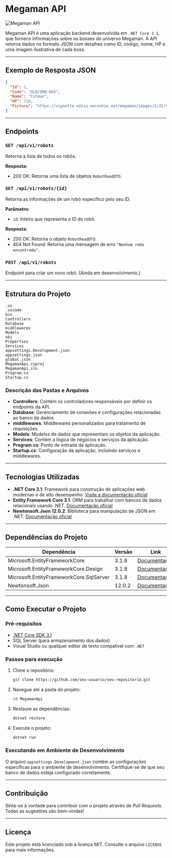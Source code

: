 
# Megaman API

![Megaman API](https://vignette.wikia.nocookie.net/megaman/images/2/22/Cutman.png)

Megaman API é uma aplicação backend desenvolvida em `.NET Core 3.1`, que fornece informações sobre os bosses do universo Megaman. A API retorna dados no formato JSON com detalhes como ID, código, nome, HP e uma imagem ilustrativa de cada boss.

---

## Exemplo de Resposta JSON
```json
{
  "Id": 1,
  "Code": "DLN/DRN-003",
  "Name": "Cutman",
  "HP": 150,
  "Picture": "https://vignette.wikia.nocookie.net/megaman/images/2/22/Cutman.png"
}
```

---

## Endpoints

### `GET /api/v1/robots`
Retorna a lista de todos os robôs.

**Resposta:**
- 200 OK: Retorna uma lista de objetos `RobotReadDTO`.

### `GET /api/v1/robots/{id}`
Retorna as informações de um robô específico pelo seu ID.

**Parâmetro:**
- `id`: Inteiro que representa o ID do robô.

**Resposta:**
- 200 OK: Retorna o objeto `RobotReadDTO`.
- 404 Not Found: Retorna uma mensagem de erro `"Nenhum robo encontrado"`.

### `POST /api/v1/robots`
Endpoint para criar um novo robô. (Ainda em desenvolvimento.)

---

## Estrutura do Projeto

```
.vs
.vscode
bin
Controllers
Database
middlewares
Models
obj
Properties
Services
appsettings.Development.json
appsettings.json  
global.json
MegamanApi.csproj  
MegamanApi.sln
Program.cs
Startup.cs
```

### Descrição das Pastas e Arquivos
- **Controllers**: Contém os controladores responsáveis por definir os endpoints da API.
- **Database**: Gerenciamento de conexões e configurações relacionadas ao banco de dados.
- **middlewares**: Middlewares personalizados para tratamento de requisições.
- **Models**: Modelos de dados que representam os objetos da aplicação.
- **Services**: Contém a lógica de negócios e serviços da aplicação.
- **Program.cs**: Ponto de entrada da aplicação.
- **Startup.cs**: Configuração da aplicação, incluindo serviços e middlewares.

---

## Tecnologias Utilizadas
- **.NET Core 3.1**: Framework para construção de aplicações web modernas e de alto desempenho. [Visite a documentação oficial](https://docs.microsoft.com/pt-br/dotnet/core/)
- **Entity Framework Core 3.1**: ORM para trabalhar com bancos de dados relacionais usando .NET. [Documentação oficial](https://docs.microsoft.com/pt-br/ef/core/)
- **Newtonsoft.Json 12.0.2**: Biblioteca para manipulação de JSON em .NET. [Documentação oficial](https://www.newtonsoft.com/json)

---

## Dependências do Projeto

| Dependência                           | Versão   | Link                                            |
|----------------------------------------|----------|-------------------------------------------------|
| Microsoft.EntityFrameworkCore           | 3.1.8    | [Documentação](https://docs.microsoft.com/pt-br/ef/core/) |
| Microsoft.EntityFrameworkCore.Design    | 3.1.8    | [Documentação](https://docs.microsoft.com/pt-br/ef/core/) |
| Microsoft.EntityFrameworkCore.SqlServer | 3.1.8    | [Documentação](https://docs.microsoft.com/pt-br/ef/core/providers/sql-server/) |
| Newtonsoft.Json                         | 12.0.2   | [Documentação](https://www.newtonsoft.com/json) |

---

## Como Executar o Projeto

### Pré-requisitos
- [.NET Core SDK 3.1](https://dotnet.microsoft.com/download/dotnet/3.1)
- SQL Server (para armazenamento dos dados)
- Visual Studio ou qualquer editor de texto compatível com `.NET`

### Passos para execução
1. Clone o repositório:
   ```bash
   git clone https://github.com/seu-usuario/seu-repositorio.git
   ```
2. Navegue até a pasta do projeto:
   ```bash
   cd MegamanApi
   ```
3. Restaure as dependências:
   ```bash
   dotnet restore
   ```
4. Execute o projeto:
   ```bash
   dotnet run
   ```

### Executando em Ambiente de Desenvolvimento
O arquivo `appsettings.Development.json` contém as configurações específicas para o ambiente de desenvolvimento. Certifique-se de que seu banco de dados esteja configurado corretamente.

---

## Contribuição
Sinta-se à vontade para contribuir com o projeto através de _Pull Requests_. Todas as sugestões são bem-vindas!

---

## Licença
Este projeto está licenciado sob a licença MIT. Consulte o arquivo `LICENSE` para mais informações.
